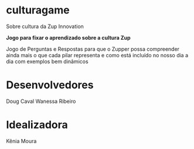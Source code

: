 # culturagame

Sobre cultura da Zup Innovation

**Jogo para fixar o aprendizado sobre a cultura Zup**

Jogo de Perguntas e Respostas para que o Zupper possa compreender ainda mais o que cada pilar representa e como está incluído no nosso dia a dia com exemplos bem dinâmicos 

# Desenvolvedores 

Doug Caval
Wanessa Ribeiro


# Idealizadora

Kênia Moura


